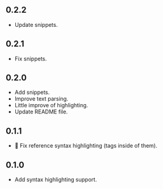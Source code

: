 ## 0.2.2
* Update snippets.

## 0.2.1
* Fix snippets.

## 0.2.0
* Add snippets.
* Improve text parsing.
* Little improve of highlighting.
* Update README file.

## 0.1.1
* :bug: Fix reference syntax highlighting (tags inside of them).

## 0.1.0
* Add syntax highlighting support.
